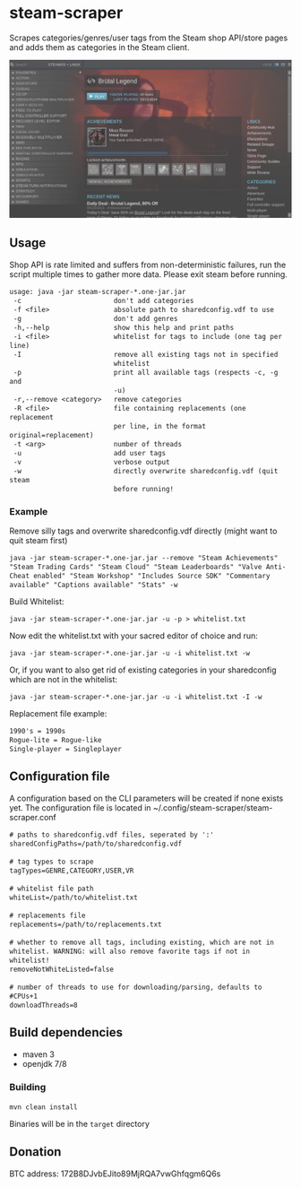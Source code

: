 # steam-scraper
Scrapes categories/genres/user tags from the Steam shop API/store pages and adds them as categories in the Steam client.

![Categories](/steamCategories.jpg?raw=true "Categories")


## Usage

Shop API is rate limited and suffers from non-deterministic failures, run the script multiple times to gather more data.
Please exit steam before running.

```
usage: java -jar steam-scraper-*.one-jar.jar
 -c                       don't add categories
 -f <file>                absolute path to sharedconfig.vdf to use
 -g                       don't add genres
 -h,--help                show this help and print paths
 -i <file>                whitelist for tags to include (one tag per line)
 -I                       remove all existing tags not in specified
                          whitelist
 -p                       print all available tags (respects -c, -g and
                          -u)
 -r,--remove <category>   remove categories
 -R <file>                file containing replacements (one replacement
                          per line, in the format original=replacement)
 -t <arg>                 number of threads
 -u                       add user tags
 -v                       verbose output
 -w                       directly overwrite sharedconfig.vdf (quit steam
                          before running!
```

### Example
Remove silly tags and overwrite sharedconfig.vdf directly (might want to quit steam first)

```
java -jar steam-scraper-*.one-jar.jar --remove "Steam Achievements" "Steam Trading Cards" "Steam Cloud" "Steam Leaderboards" "Valve Anti-Cheat enabled" "Steam Workshop" "Includes Source SDK" "Commentary available" "Captions available" "Stats" -w
```


Build Whitelist:
```
java -jar steam-scraper-*.one-jar.jar -u -p > whitelist.txt
```
Now edit the whitelist.txt with your sacred editor of choice and run:
```
java -jar steam-scraper-*.one-jar.jar -u -i whitelist.txt -w
```
Or, if you want to also get rid of existing categories in your sharedconfig which are not in the whitelist:
```
java -jar steam-scraper-*.one-jar.jar -u -i whitelist.txt -I -w
```


Replacement file example:
```
1990's = 1990s
Rogue-lite = Rogue-like
Single-player = Singleplayer
```

## Configuration file
A configuration based on the CLI parameters will be created if none exists yet.
The configuration file is located in ~/.config/steam-scraper/steam-scraper.conf

```
# paths to sharedconfig.vdf files, seperated by ':'
sharedConfigPaths=/path/to/sharedconfig.vdf

# tag types to scrape
tagTypes=GENRE,CATEGORY,USER,VR

# whitelist file path
whiteList=/path/to/whitelist.txt

# replacements file
replacements=/path/to/replacements.txt

# whether to remove all tags, including existing, which are not in whitelist. WARNING: will also remove favorite tags if not in whitelist!
removeNotWhiteListed=false

# number of threads to use for downloading/parsing, defaults to #CPUs+1
downloadThreads=8
```


## Build dependencies
* maven 3
* openjdk 7/8

### Building
```mvn clean install```

Binaries will be in the `target` directory


## Donation
BTC address: 172B8DJvbEJito89MjRQA7vwGhfqgm6Q6s
